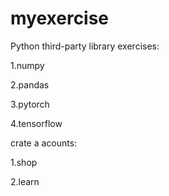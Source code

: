# myexercise

Python third-party library exercises:

1.numpy

2.pandas

3.pytorch

4.tensorflow

crate a acounts:

1.shop

2.learn
